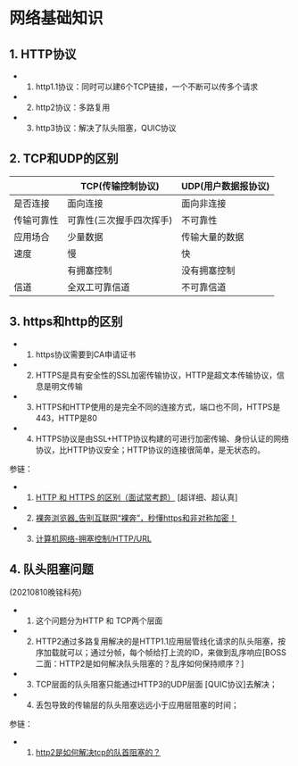 # 网络基础知识

## 1. HTTP协议
* 1. http1.1协议：同时可以建6个TCP链接，一个不断可以传多个请求
* 2. http2协议：多路复用
* 3. http3协议：解决了队头阻塞，QUIC协议

## 2. TCP和UDP的区别

|| TCP(传输控制协议) | UDP(用户数据报协议) |
| --- | --- | --- |
| 是否连接 | 面向连接 | 面向非连接 |
| 传输可靠性 | 可靠性(三次握手四次挥手) | 不可靠性 |
| 应用场合 | 少量数据 | 传输大量的数据 |
| 速度 | 慢 | 快 |
|  | 有拥塞控制 | 没有拥塞控制 |
| 信道 | 全双工可靠信道 | 不可靠信道 |

## 3. https和http的区别
* 1. https协议需要到CA申请证书  
* 2. HTTPS是具有安全性的SSL加密传输协议，HTTP是超文本传输协议，信息是明文传输  
* 3. HTTPS和HTTP使用的是完全不同的连接方式，端口也不同，HTTPS是443，HTTP是80  
* 4. HTTPS协议是由SSL+HTTP协议构建的可进行加密传输、身份认证的网络协议，比HTTP协议安全；HTTP协议的连接很简单，是无状态的。  

参链：
* 1. [HTTP 和 HTTPS 的区别（面试常考题）](https://blog.csdn.net/qq_38289815/article/details/80969419) [超详细、超认真]   
* 2. [裸奔浏览器_告别互联网“裸奔”，秒懂https和非对称加密！](https://blog.csdn.net/weixin_39641257/article/details/109778627)
* 3. [计算机网络-拥塞控制/HTTP/URL](https://blog.csdn.net/weixin_40589682/article/details/118877407)

## 4. 队头阻塞问题
(20210810晚铭科苑)  
* 1. 这个问题分为HTTP 和 TCP两个层面
* 2. HTTP2通过多路复用解决的是HTTP1.1应用层管线化请求的队头阻塞，按序加载就可以；通过分帧，每个帧给打上流的ID，来做到乱序响应[BOSS二面：HTTP2是如何解决队头阻塞的？乱序如何保持顺序？]
* 3. TCP层面的队头阻塞只能通过HTTP3的UDP层面 [QUIC协议]去解决；
* 4. 丢包导致的传输层的队头阻塞远远小于应用层阻塞的时间；

参链：
* 1. [http2是如何解决tcp的队首阻塞的？](https://www.zhihu.com/question/65900752/answer/255085226)